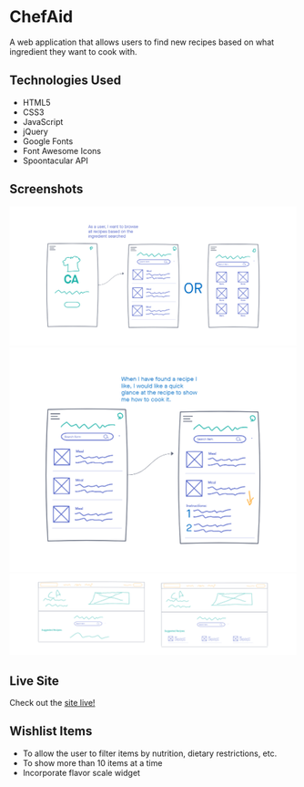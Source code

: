 # ChefAid
A web application that allows users to find new recipes based on what ingredient they want to cook with.

## Technologies Used
<ul>
 <li>HTML5</li>
 <li>CSS3</li>
 <li>JavaScript</li>
 <li>jQuery</li>
 <li>Google Fonts</li>
 <li>Font Awesome Icons</li>
 <li>Spoontacular API</li>
</ul>

## Screenshots
![Screenshot](/wireframes/mobile_1.png)
![Screenshot](/wireframes/mobile_2.png)
![Screenshot](/wireframes/desktop.png)

## Live Site
Check out the <a href="https://mattczencz.github.io/" target="_blank">site live!</a>

## Wishlist Items
<ul>
 <li>To allow the user to filter items by nutrition, dietary restrictions, etc.</li>
 <li>To show more than 10 items at a time</li>
 <li>Incorporate flavor scale widget</li>
</ul>